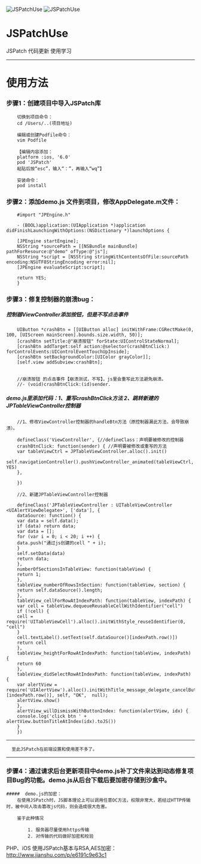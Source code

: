 ![JSPatchUse](https://img.shields.io/badge/build-passing-green.svg)
![JSPatchUse](https://img.shields.io/badge/LICENSE-MIT-brightgreen.svg)

# JSPatchUse
 JSPatch 代码更新 使用学习


*****************
# 使用方法


### 步骤1：创建项目中导入JSPatch库

        切换到项目命令：
        cd /Users/..(项目地址)

        编辑或创建Podfile命令：
        vim Podfile

        【编辑内容添加：
        platform :ios, '6.0'
        pod 'JSPatch'
        粘贴后按“esc”，输入“：”，再输入“wq”】

        安装命令：
        pod install


### 步骤2：添加demo.js 文件到项目，修改AppDelegate.m文件：

        #import "JPEngine.h"
        
        - (BOOL)application:(UIApplication *)application didFinishLaunchingWithOptions:(NSDictionary *)launchOptions {

        [JPEngine startEngine];
        NSString *sourcePath = [[NSBundle mainBundle] pathForResource:@"demo" ofType:@"js"];
        NSString *script = [NSString stringWithContentsOfFile:sourcePath encoding:NSUTF8StringEncoding error:nil];
        [JPEngine evaluateScript:script];

        return YES;
        }

### 步骤3：修复控制器的崩溃bug：

   ##### 控制器ViewController添加按钮，但是不写点击事件

        UIButton *crashBtn = [[UIButton alloc] initWithFrame:CGRectMake(0, 100, [UIScreen mainScreen].bounds.size.width, 50)];
        [crashBtn setTitle:@"崩溃按钮" forState:UIControlStateNormal];
        [crashBtn addTarget:self action:@selector(crashBtnClick:) forControlEvents:UIControlEventTouchUpInside];
        [crashBtn setBackgroundColor:[UIColor grayColor]];
        [self.view addSubview:crashBtn];


        //崩溃按钮 的点击事件【崩溃测试，不写】，js里会重写此方法避免崩溃。
        //- (void)crashBtnClick:(id)sender.


   #####  demo.js里添加代码：1、重写crashBtnClick方法 2、跳转新建的JPTableViewController控制器

        //1、修改ViewController控制器的handleBtn方法（原控制器漏此方法，会导致崩溃）。

        defineClass('ViewController', {//defineClass：声明要被修改的控制器
        crashBtnClick: function(sender) { //声明要被修改或重写的方法
        var tableViewCtrl = JPTableViewController.alloc().init()
        self.navigationController().pushViewController_animated(tableViewCtrl, YES)
        },

        })

        //2、新建JPTableViewController控制器

        defineClass('JPTableViewController : UITableViewController <UIAlertViewDelegate>', ['data'], {
        dataSource: function() {
        var data = self.data();
        if (data) return data;
        var data = [];
        for (var i = 0; i < 20; i ++) {
        data.push("通过js创建的cell " + i);
        }
        self.setData(data)
        return data;
        },
        numberOfSectionsInTableView: function(tableView) {
        return 1;
        },
        tableView_numberOfRowsInSection: function(tableView, section) {
        return self.dataSource().length;
        },
        tableView_cellForRowAtIndexPath: function(tableView, indexPath) {
        var cell = tableView.dequeueReusableCellWithIdentifier("cell") 
        if (!cell) {
        cell = require('UITableViewCell').alloc().initWithStyle_reuseIdentifier(0, "cell")
        }
        cell.textLabel().setText(self.dataSource()[indexPath.row()])
        return cell
        },
        tableView_heightForRowAtIndexPath: function(tableView, indexPath) {
        return 60
        },
        tableView_didSelectRowAtIndexPath: function(tableView, indexPath) {
        var alertView = require('UIAlertView').alloc().initWithTitle_message_delegate_cancelButtonTitle_otherButtonTitles("Alert",self.dataSource()[indexPath.row()], self, "OK",  null);
        alertView.show()
        },
        alertView_willDismissWithButtonIndex: function(alertView, idx) {
        console.log('click btn ' + alertView.buttonTitleAtIndex(idx).toJS())
        }
        })


*****************
      至此JSPatch在前端设置和使用差不多了。
*****************

### 步骤4：通过请求后台更新项目中demo.js补丁文件来达到动态修复项目Bug的功能。demo.js从后台下载后要加密存储到沙盒中。


    #####  demo.js的加密：
        在使用JSPatch时，JS脚本理论上可以调用任意OC方法，权限非常大，若经过HTTP传输时，被中间人攻击篡改js代码，则会造成很大危害。

        鉴于此种情况

            1. 服务器尽量使用https传输
            2. 对传输的代码做好加密和校验

PHP、iOS 使用JSPatch基本与RSA,AES加密：
http://www.jianshu.com/p/e6191c9e63c1


